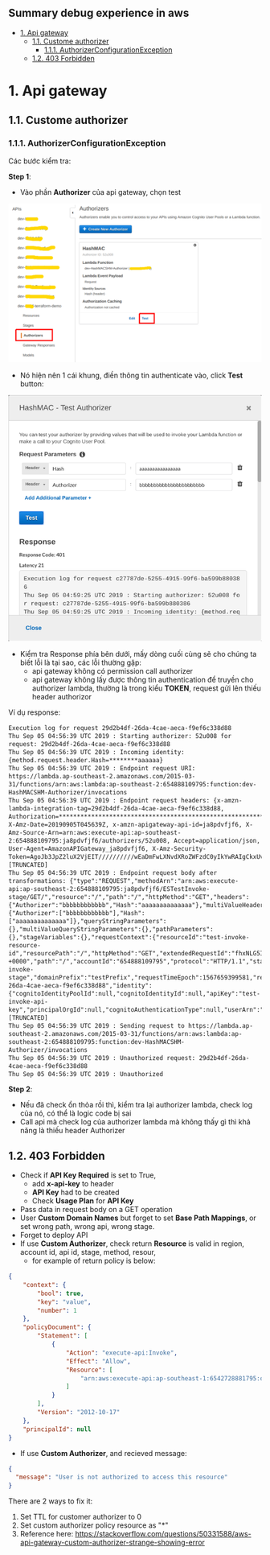 Summary debug experience in aws
---

- [1. Api gateway](#1-api-gateway)
  - [1.1. Custome authorizer](#11-custome-authorizer)
    - [1.1.1. AuthorizerConfigurationException](#111-authorizerconfigurationexception)
  - [1.2. 403 Forbidden](#12-403-forbidden)

# 1. Api gateway

## 1.1. Custome authorizer

### 1.1.1. AuthorizerConfigurationException

Các bước kiểm tra:

**Step 1**:

- Vào phần **Authorizer** của api gateway, chọn test

![img1](../../images/devops/aws/aws-common-issue-1.png)

- Nó hiện nên 1 cái khung, điền thông tin authenticate vào, click **Test** button:

![img1](../../images/devops/aws/aws-common-issue-2.png)

- Kiểm tra Response phía bên dưới, mấy dòng cuối cùng sẽ cho chúng ta biết lỗi là tại sao, các lỗi thường gặp:
  - api gateway không có permission call authorizer
  - api gateway không lấy được thông tin authentication để truyền cho authorizer lambda, thường là trong kiểu **TOKEN**, request gửi lên thiếu header authorizor

Ví dụ response:

```shell
Execution log for request 29d2b4df-26da-4cae-aeca-f9ef6c338d88
Thu Sep 05 04:56:39 UTC 2019 : Starting authorizer: 52u008 for request: 29d2b4df-26da-4cae-aeca-f9ef6c338d88
Thu Sep 05 04:56:39 UTC 2019 : Incoming identity: {method.request.header.Hash=********aaaaaa}
Thu Sep 05 04:56:39 UTC 2019 : Endpoint request URI: https://lambda.ap-southeast-2.amazonaws.com/2015-03-31/functions/arn:aws:lambda:ap-southeast-2:654888109795:function:dev-HashMACSHM-Authorizer/invocations
Thu Sep 05 04:56:39 UTC 2019 : Endpoint request headers: {x-amzn-lambda-integration-tag=29d2b4df-26da-4cae-aeca-f9ef6c338d88, Authorization=*****************************************************************************************************************************************************************************************************************************************************************************************************************************90bbd8, X-Amz-Date=20190905T045639Z, x-amzn-apigateway-api-id=ja8pdvfjf6, X-Amz-Source-Arn=arn:aws:execute-api:ap-southeast-2:654888109795:ja8pdvfjf6/authorizers/52u008, Accept=application/json, User-Agent=AmazonAPIGateway_ja8pdvfjf6, X-Amz-Security-Token=AgoJb3JpZ2luX2VjEIT//////////wEaDmFwLXNvdXRoZWFzdC0yIkYwRAIgCkxUvmlK4pek5Kf9JdqmC1WAjCXPJxGxnQs/QqUZMTECIADU7x1dxGhWE8ksTe8cteV6L7oed/i0kgbXOMeagp8gKuQDCD0QARoMNzk4Mzc2MTEzODUzIgz2RnLXV0YHF+BRamEqwQPjDfrp6FsFpfLWnKy1AwzgMALKA3qYi0oJMbSCo7ZDDTA+S1UojEzp7cJ0BxIQJUzyWWj7X9jbrwQlhVWjzHg4jXMld/i23tGLcMFz+BhcchHdRu+uu5d9KDrWnIJsTSV0qnv85uOHCelj5O [TRUNCATED]
Thu Sep 05 04:56:39 UTC 2019 : Endpoint request body after transformations: {"type":"REQUEST","methodArn":"arn:aws:execute-api:ap-southeast-2:654888109795:ja8pdvfjf6/ESTestInvoke-stage/GET/","resource":"/","path":"/","httpMethod":"GET","headers":{"Authorizer":"bbbbbbbbbbbb","Hash":"aaaaaaaaaaaaaa"},"multiValueHeaders":{"Authorizer":["bbbbbbbbbbbb"],"Hash":["aaaaaaaaaaaaaa"]},"queryStringParameters":{},"multiValueQueryStringParameters":{},"pathParameters":{},"stageVariables":{},"requestContext":{"resourceId":"test-invoke-resource-id","resourcePath":"/","httpMethod":"GET","extendedRequestId":"fhxNLG5IywMFrSw=","requestTime":"05/Sep/2019:04:56:39 +0000","path":"/","accountId":"654888109795","protocol":"HTTP/1.1","stage":"test-invoke-stage","domainPrefix":"testPrefix","requestTimeEpoch":1567659399581,"requestId":"29d2b4df-26da-4cae-aeca-f9ef6c338d88","identity":{"cognitoIdentityPoolId":null,"cognitoIdentityId":null,"apiKey":"test-invoke-api-key","principalOrgId":null,"cognitoAuthenticationType":null,"userArn":"arn:aws:iam::654888109795:user/an [TRUNCATED]
Thu Sep 05 04:56:39 UTC 2019 : Sending request to https://lambda.ap-southeast-2.amazonaws.com/2015-03-31/functions/arn:aws:lambda:ap-southeast-2:654888109795:function:dev-HashMACSHM-Authorizer/invocations
Thu Sep 05 04:56:39 UTC 2019 : Unauthorized request: 29d2b4df-26da-4cae-aeca-f9ef6c338d88
Thu Sep 05 04:56:39 UTC 2019 : Unauthorized
```

**Step 2**: 

- Nếu đã check ổn thỏa rồi thì, kiểm tra lại authorizer lambda, check log của nó, có thể là logic code bị sai
- Call api mà check log của authorizer lambda mà không thấy gì thì khả năng là thiếu header Authorizer

## 1.2. 403 Forbidden

- Check if **API Key Required** is set to True, 
  - add **x-api-key** to header
  - **API Key** had to be created
  - Check **Usage Plan** for **API Key**
- Pass data in request body on a GET operation
- User **Custom Domain Names** but forget to set **Base Path Mappings**, or set wrong path, wrong api, wrong stage.
- Forget to deploy API
- If use **Custom Authorizer**, check return **Resource** is valid in region, account id, api id, stage, method, resour, 
  - for example of return policy is below:

```json
{
    "context": {
        "bool": true,
        "key": "value",
        "number": 1
    },
    "policyDocument": {
        "Statement": [
            {
                "Action": "execute-api:Invoke",
                "Effect": "Allow",
                "Resource": [
                    "arn:aws:execute-api:ap-southeast-1:6542728881795:ork26mq0q3/dev/GET/v1"
                ]
            }
        ],
        "Version": "2012-10-17"
    },
    "principalId": null
}
```
- If use **Custom Authorizer**, and recieved message:

```json
{
  "message": "User is not authorized to access this resource"
}
```
There are 2 ways to fix it:
  
  1. Set TTL for customer authorizer to 0
  2. Set custom authorizer policy resource as "*"
  3. Reference here: https://stackoverflow.com/questions/50331588/aws-api-gateway-custom-authorizer-strange-showing-error
